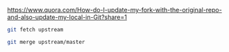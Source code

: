 https://www.quora.com/How-do-I-update-my-fork-with-the-original-repo-and-also-update-my-local-in-Git?share=1


```bash
git fetch upstream
```

```bash
git merge upstream/master
```